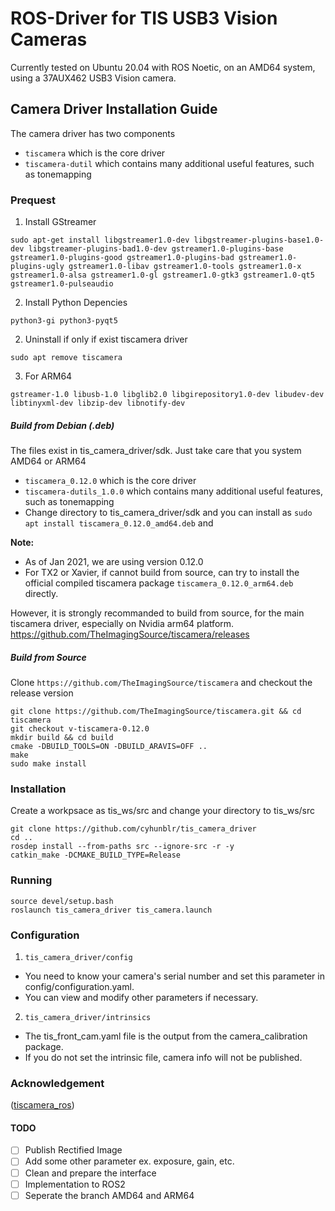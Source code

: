# ROS-Driver for TIS USB3 Vision Cameras

Currently tested on Ubuntu 20.04 with ROS Noetic, on an AMD64 system, using a 37AUX462 USB3 Vision camera.

## Camera Driver Installation Guide

The camera driver has two components

- `tiscamera` which is the core driver
- `tiscamera-dutil` which contains many additional useful features, such as tonemapping

### Prequest
1. Install GStreamer
```
sudo apt-get install libgstreamer1.0-dev libgstreamer-plugins-base1.0-dev libgstreamer-plugins-bad1.0-dev gstreamer1.0-plugins-base gstreamer1.0-plugins-good gstreamer1.0-plugins-bad gstreamer1.0-plugins-ugly gstreamer1.0-libav gstreamer1.0-tools gstreamer1.0-x gstreamer1.0-alsa gstreamer1.0-gl gstreamer1.0-gtk3 gstreamer1.0-qt5 gstreamer1.0-pulseaudio
```
2. Install Python Depencies
```
python3-gi python3-pyqt5
```
2. Uninstall if only if exist tiscamera driver
```
sudo apt remove tiscamera
```
3. For ARM64
```
gstreamer-1.0 libusb-1.0 libglib2.0 libgirepository1.0-dev libudev-dev libtinyxml-dev libzip-dev libnotify-dev
```
##### Build from Debian (.deb)
The files exist in tis_camera_driver/sdk. Just take care that you system AMD64 or ARM64
- `tiscamera_0.12.0` which is the core driver
- `tiscamera-dutils_1.0.0` which contains many additional useful features, such as tonemapping
- Change directory to tis_camera_driver/sdk and you can install as `sudo apt install tiscamera_0.12.0_amd64.deb` and 

**Note:**
- As of Jan 2021, we are using version 0.12.0
- For TX2 or Xavier, if cannot build from source, can try to install the official compiled tiscamera package  `tiscamera_0.12.0_arm64.deb` directly.


However, it is strongly recommanded to build from source, for the main tiscamera driver, especially on Nvidia arm64 platform. https://github.com/TheImagingSource/tiscamera/releases

##### Build from Source

Clone `https://github.com/TheImagingSource/tiscamera` and checkout the release version
```
git clone https://github.com/TheImagingSource/tiscamera.git && cd tiscamera
git checkout v-tiscamera-0.12.0
mkdir build && cd build
cmake -DBUILD_TOOLS=ON -DBUILD_ARAVIS=OFF ..
make
sudo make install
```
### Installation

Create a workpsace as tis_ws/src and change your directory to tis_ws/src
```
git clone https://github.com/cyhunblr/tis_camera_driver
cd ..
rosdep install --from-paths src --ignore-src -r -y
catkin_make -DCMAKE_BUILD_TYPE=Release
```

### Running 
```
source devel/setup.bash
roslaunch tis_camera_driver tis_camera.launch
```

### Configuration

1. `tis_camera_driver/config` 
- You need to know your camera's serial number and set this parameter in config/configuration.yaml.
- You can view and modify other parameters if necessary.
2. `tis_camera_driver/intrinsics`
- The tis_front_cam.yaml file is the output from the camera_calibration package.
- If you do not set the intrinsic file, camera info will not be published.

### Acknowledgement
([tiscamera_ros](https://github.com/chengguizi/tiscamera_ros/tree/master))

#### TODO
- [ ] Publish Rectified Image
- [ ] Add some other parameter ex. exposure, gain, etc.
- [ ] Clean and prepare the interface
- [ ] Implementation to ROS2
- [ ] Seperate the branch AMD64 and ARM64